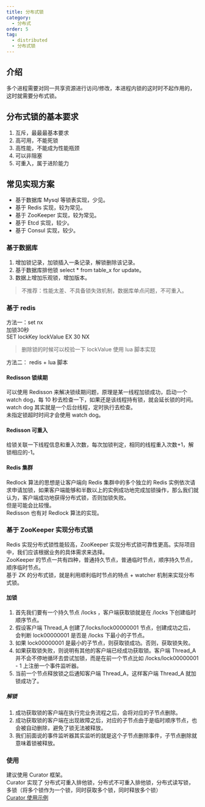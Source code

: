 ```yaml
---
title: 分布式锁
category:
  - 分布式
order: 5
tag:
  - distributed
  - 分布式锁
---
```


## 介绍
多个进程需要对同一共享资源进行访问/修改，本进程内锁的这时时不起作用的，这时就需要分布式锁。

## 分布式锁的基本要求
1. 互斥，最最最基本要求
2. 高可用，不能死锁
3. 高性能，不能成为性能瓶颈
4. 可以非阻塞
5. 可重入，属于进阶能力

## 常见实现方案
- 基于数据库 Mysql 等锁表实现，少见。
- 基于 Redis 实现，较为常见。
- 基于 ZooKeeper 实现，较为常见。
- 基于 Etcd 实现，较少。
- 基于 Consul 实现，较少。

### 基于数据库
1. 增加锁记录，加锁插入一条记录，解锁删除该记录。
2. 基于数据库排他锁 select * from table_x for update。
3. 数据上增加乐观锁，增加版本。
> 不推荐：性能太差、不具备锁失效机制，数据库单点问题，不可重入。

### 基于 redis
方法一：set nx   
加锁30秒  
SET lockKey lockValue EX 30 NX
> 删除锁的时候可以校验一下 lockValue 使用 lua 脚本实现

方法二：
redis + lua 脚本

#### Redisson 锁续期
可以使用 Redisson 来解决锁续期问题，原理是某一线程加锁成功，启动一个 watch dog，每 10 秒去检查一下，如果还是该线程持有锁，就会延长锁的时间。  
watch dog 其实就是一个后台线程，定时执行去检查。   
未指定锁超时时间才会使用 watch dog。  

#### Redisson 可重入
给锁关联一下线程信息和重入次数，每次加锁判定，相同的线程重入次数+1，解锁相应的-1。

#### Redis 集群
Redlock 算法的思想是让客户端向 Redis 集群中的多个独立的 Redis 实例依次请求申请加锁，如果客户端能够和半数以上的实例成功地完成加锁操作，那么我们就认为，客户端成功地获得分布式锁，否则加锁失败。  
但是可能会比较慢。  
Redisson 也有对 Redlock 算法的实现。

### 基于 ZooKeeper 实现分布式锁
Redis 实现分布式锁性能较高，ZooKeeper 实现分布式锁可靠性更高。实际项目中，我们应该根据业务的具体需求来选择。  
ZooKeeper 的节点一共有四种，普通持久节点，普通临时节点，顺序持久节点，顺序临时节点。  
基于 ZK 的分布式锁，就是利用顺利临时节点的特点 + watcher 机制来实现分布式锁。  

#### 加锁
1. 首先我们要有一个持久节点 /locks ，客户端获取锁就是在 /locks 下创建临时顺序节点。  
2. 假设客户端 Thread_A 创建了/locks/lock00000001 节点，创建成功之后，会判断 lock00000001 是否是 /locks 下最小的子节点。  
3. 如果 lock00000001 是最小的子节点，则获取锁成功。否则，获取锁失败。  
4. 如果获取锁失败，则说明有其他的客户端已经成功获取锁。客户端 Thread_A 并不会不停地循环去尝试加锁，而是在前一个节点比如 /locks/lock00000001 - 1 上注册一个事件监听器。
5. 当前一个节点释放锁之后通知客户端 Thread_A，这样客户端 Thread_A 就加锁成功了。

##### 解锁
1. 成功获取锁的客户端在执行完业务流程之后，会将对应的子节点删除。
2. 成功获取锁的客户端在出现故障之后，对应的子节点由于是临时顺序节点，也会被自动删除，避免了锁无法被释放。
3. 我们前面说的事件监听器其实监听的就是这个子节点删除事件，子节点删除就意味着锁被释放。

### 使用
建议使用 Curator 框架。  
Curator 实现了 分布式可重入排他锁，分布式不可重入排他锁，分布式读写锁，多锁（将多个锁作为一个锁，同时获取多个锁，同时释放多个锁）    
[Curator 使用示例](https://juejin.cn/post/6844903632064741384)